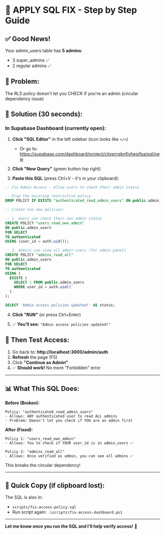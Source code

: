 # 🎯 APPLY SQL FIX - Step by Step Guide

## ✅ **Good News!**
Your admin_users table has **5 admins**:
- 3 super_admins ✅
- 2 regular admins ✅

## 🔧 **Problem:**
The RLS policy doesn't let you CHECK if you're an admin (circular dependency issue)

## 📝 **Solution (30 seconds):**

### **In Supabase Dashboard (currently open):**

1. **Click "SQL Editor"** in the left sidebar (icon looks like `</>`)
   - Or go to: https://supabase.com/dashboard/project/ctixprrqbnfivhepifsa/sql/new

2. **Click "New Query"** (green button top right)

3. **Paste this SQL** (press Ctrl+V - it's in your clipboard):

```sql
-- Fix Admin Access - Allow users to check their admin status

-- Drop the existing restrictive policy
DROP POLICY IF EXISTS "authenticated_read_admin_users" ON public.admin_users;

-- Create two new policies:

-- 1. Users can check their own admin status
CREATE POLICY "users_read_own_admin"
ON public.admin_users
FOR SELECT
TO authenticated
USING (user_id = auth.uid());

-- 2. Admins can view all admin users (for admin panel)
CREATE POLICY "admins_read_all"
ON public.admin_users
FOR SELECT
TO authenticated
USING (
  EXISTS (
    SELECT 1 FROM public.admin_users
    WHERE user_id = auth.uid()
  )
);

SELECT 'Admin access policies updated!' AS status;
```

4. **Click "RUN"** (or press Ctrl+Enter)

5. ✅ **You'll see:** `"Admin access policies updated!"`

## 🚀 **Then Test Access:**

1. Go back to: **http://localhost:3000/admin/auth**
2. **Refresh** the page (F5)
3. Click **"Continue as Admin"**
4. ✅ **Should work!** No more "Forbidden" error

---

## 📊 **What This SQL Does:**

**Before (Broken):**
```
Policy: "authenticated_read_admin_users"
- Allows: ANY authenticated user to read ALL admins
- Problem: Doesn't let you check if YOU are an admin first
```

**After (Fixed):**
```
Policy 1: "users_read_own_admin"
- Allows: You to check if YOUR user_id is in admin_users ✅

Policy 2: "admins_read_all"  
- Allows: Once verified as admin, you can see all admins ✅
```

This breaks the circular dependency!

---

## 🎯 **Quick Copy (if clipboard lost):**

The SQL is also in:
- `scripts/fix-access-policy.sql`
- Run script again: `.\scripts\fix-access-dashboard.ps1`

---

**Let me know once you run the SQL and I'll help verify access!** 🚀
